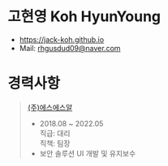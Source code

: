 # 고현영 Koh HyunYoung  
* https://jack-koh.github.io  
* Mail: rhgusdud09@naver.com  

# 경력사항  
> [(주)에스에스알](http://www.ssrinc.co.kr)  
> * 2018.08 ~ 2022.05  
> 직급: 대리  
> 직책: 팀장  
> * 보안 솔루션 UI 개발 및 유지보수  
